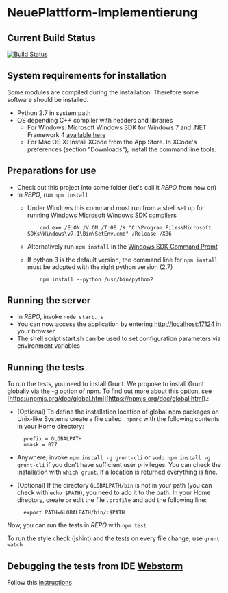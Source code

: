 NeuePlattform-Implementierung
=============================

Current Build Status
--------------------

[![Build Status](https://travis-ci.org/softwerkskammer/NeuePlattform-Implementierung.png)](https://travis-ci.org/softwerkskammer/NeuePlattform-Implementierung)

System requirements for installation
--------------------
Some modules are compiled during the installation. Therefore some software should be installed.

* Python 2.7 in system path
* OS depending C++ compiler with headers and libraries
  * For Windows: Microsoft Windows SDK for Windows 7 and .NET Framework 4 [available here](http://www.microsoft.com/en-us/download/details.aspx?id=8279)
  * For Mac OS X: Install XCode from the App Store. In XCode's preferences (section "Downloads"), install the command line tools.

Preparations for use
--------------------

* Check out this project into some folder (let's call it *REPO* from now on)
* In *REPO*, run `npm install`
  * Under Windows this command must run from a shell set up for running Windows Microsoft Windows SDK compilers

            cmd.exe /E:ON /V:ON /T:0E /K "C:\Program Files\Microsoft SDKs\Windows\v7.1\Bin\SetEnv.cmd" /Release /X86

  * Alternatively run `npm install` in the [Windows SDK Command Promt](http://msdn.microsoft.com/en-us/library/ms229859.aspx)
  * If python 3 is the default version, the command line for `npm install` must be adopted with the right python version (2.7)

            npm install --python /usr/bin/python2

Running the server
------------------

* In *REPO*, invoke `node start.js`
* You can now access the application by entering [http://localhost:17124](http://localhost:17124) in your browser
* The shell script start.sh can be used to set configuration parameters via environment variables

Running the tests
-----------------

To run the tests, you need to install Grunt. We propose to install Grunt globally via the -g option of npm. To find out more about this option, see [https://npmjs.org/doc/global.html](https://npmjs.org/doc/global.html).:

* (Optional) To define the installation location of global npm packages on Unix-like Systems create a file called `.npmrc` with the following contents in your Home directory:

        prefix = GLOBALPATH
        umask = 077

* Anywhere, invoke `npm install -g grunt-cli` or `sudo npm install -g grunt-cli` if you don't have sufficient user privileges. You can check the installation with `which grunt`. If a location is returned everything is fine.
* (Optional) If the directory `GLOBALPATH/bin` is not in your path (you can check with `echo $PATH`), you need to add it to the path: In your Home directory, create or edit the file `.profile` and add the following line:

        export PATH=GLOBALPATH/bin/:$PATH

Now, you can run the tests in *REPO* with `npm test`

To run the style check (jshint) and the tests on every file change, use `grunt watch`

Debugging the tests from IDE [Webstorm](http://www.jetbrains.com/webstorm/)
----------
Follow this [instructions](http://codebetter.com/glennblock/2013/01/17/debugging-mocha-unit-tests-with-webstorm-step-by-step/)
